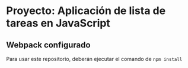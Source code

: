 # Proyecto: Aplicación de lista de tareas en JavaScript

## Webpack configurado

Para usar este repositorio, deberán ejecutar el comando de ```npm install```